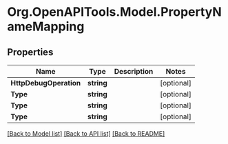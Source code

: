 # Org.OpenAPITools.Model.PropertyNameMapping

## Properties

Name | Type | Description | Notes
------------ | ------------- | ------------- | -------------
**HttpDebugOperation** | **string** |  | [optional] 
**Type** | **string** |  | [optional] 
**Type** | **string** |  | [optional] 
**Type** | **string** |  | [optional] 

[[Back to Model list]](../README.md#documentation-for-models) [[Back to API list]](../README.md#documentation-for-api-endpoints) [[Back to README]](../README.md)

